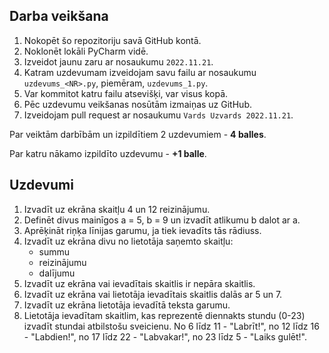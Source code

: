    ## Darba veikšana
1) Nokopēt šo repozitoriju savā GitHub kontā.
2) Noklonēt lokāli PyCharm vidē.
3) Izveidot jaunu zaru ar nosaukumu `2022.11.21`.
4) Katram uzdevumam izveidojam savu failu ar nosaukumu `uzdevums_<NR>.py`, piemēram, `uzdevums_1.py`.
5) Var kommitot katru failu atsevišķi, var visus kopā.
6) Pēc uzdevumu veikšanas nosūtām izmaiņas uz GitHub.
7) Izveidojam pull request ar nosaukumu `Vards Uzvards 2022.11.21`.

Par veiktām darbībām un izpildītiem 2 uzdevumiem - **4 balles**.

Par katru nākamo izpildīto uzdevumu - **+1 balle**.

## Uzdevumi

1) Izvadīt uz ekrāna skaitļu 4 un 12 reizinājumu.
2) Definēt divus mainīgos a = 5, b = 9 un izvadīt atlikumu b dalot ar a.
3) Aprēķināt riņķa līnijas garumu, ja tiek ievadīts tās rādiuss.
4) Izvadīt uz ekrāna divu no lietotāja saņemto skaitļu:
   - summu
   - reizinājumu
   - dalījumu
5) Izvadīt uz ekrāna vai ievadītais skaitlis ir nepāra skaitlis.
6) Izvadīt uz ekrāna vai lietotāja ievadītais skaitlis dalās ar 5 un 7.
7) Izvadīt uz ekrāna lietotāja ievadītā teksta garumu.
8) Lietotāja ievadītam skaitlim, kas reprezentē diennakts stundu (0-23) izvadīt stundai atbilstošu sveicienu. No 6 līdz 11 - "Labrīt!", no 12 līdz 16 - "Labdien!", no 17 līdz 22 - "Labvakar!", no 23 līdz 5 - "Laiks gulēt!".
